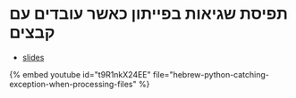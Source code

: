 # תפיסת שגיאות בפייתון כאשר עובדים עם קבצים

* [slides](https://code-maven.com/slides/python-programming/module-to-open-file-and-calculate-something)

{% embed youtube id="t9R1nkX24EE" file="hebrew-python-catching-exception-when-processing-files" %}

